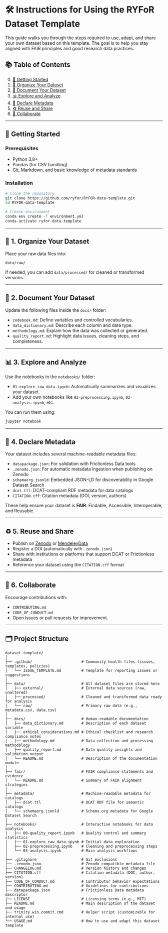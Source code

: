 # 🛠️ Instructions for Using the RYFoR Dataset Template

This guide walks you through the steps required to use, adapt, and share your own dataset based on this template. The goal is to help you stay aligned with FAIR principles and good research data practices.

## 📚 Table of Contents

0. [🚀 Getting Started](#-getting-started)
1. [📁 Organize Your Dataset](#-1-organize-your-dataset)
2. [📝 Document Your Dataset](#-2-document-your-dataset)
3. [📊 Explore and Analyze](#-3-explore-and-analyze)
4. [🧬 Declare Metadata](#-4-declare-metadata)
5. [♻️ Reuse and Share](#-5-reuse-and-share)
6. [🤝 Collaborate](#-6-collaborate)

---

## 🚀 Getting Started

### Prerequisites

- Python 3.8+
- Pandas (for CSV handling)
- Git, Markdown, and basic knowledge of metadata standards

### Installation

```bash
# Clone the repository
git clone https://github.com/ryfor/RYFOR-data-template.git
cd RYFOR-data-template

# Create environment
conda env create -f environment.yml
conda activate ryfor-data-template
```

---

## 📁 1. Organize Your Dataset

Place your raw data files into:

```
data/raw/
```

If needed, you can add `data/processed/` for cleaned or transformed versions.

---

## 📝 2. Document Your Dataset

Update the following files inside the `docs/` folder:

- `codebook.md`: Define variables and controlled vocabularies.
- `data_dictionary.md`: Describe each column and data type.
- `methodology.md`: Explain how the data was collected or generated.
- `quality_report.md`: Highlight data issues, cleaning steps, and completeness.

---

## 📊 3. Explore and Analyze

Use the notebooks in the `notebooks/` folder:

- `01-explore_raw_data.ipynb`: Automatically summarizes and visualizes your dataset.
- Add your own notebooks like `02-preprocessing.ipynb`, `03-analysis.ipynb`, etc.

You can run them using:

```bash
jupyter notebook
```

---

## 🧬 4. Declare Metadata

Your dataset includes several machine-readable metadata files:

- `datapackage.json`: For validation with Frictionless Data tools
- `.zenodo.json`: For automatic metadata ingestion when publishing on Zenodo
- `schemaorg.jsonld`: Embedded JSON-LD for discoverability in Google Dataset Search
- `dcat.ttl`: DCAT-compliant RDF metadata for data catalogs
- `CITATION.cff`: Citation metadata (DOI, version, authors)

These help ensure your dataset is **FAIR**: Findable, Accessible, Interoperable, and Reusable.

---

## ♻️ 5. Reuse and Share

- Publish on [Zenodo](https://zenodo.org/) or [MendeleyData](https://data.mendeley.com/)
- Register a DOI (automatically with `.zenodo.json`)
- Share with institutions or platforms that support DCAT or Frictionless metadata
- Reference your dataset using the `CITATION.cff` format

---

## 🤝 6. Collaborate

Encourage contributions with:

- `CONTRIBUTING.md`
- `CODE_OF_CONDUCT.md`
- Open issues or pull requests for improvement.

---

## 🗂️ Project Structure

```
dataset-template/
│
├── .github/                      # Community health files (issues, templates, policies)
│   └── ISSUE_TEMPLATE.md         # Template for reporting issues or suggestions
│
├── data/                         # All dataset files are stored here
│   ├── external/                 # External data sources (raw, unaltered)
│   ├── processed/                # Cleaned and transformed data ready for analysis
│   └── raw/                      # Primary raw data (e.g., metadata.csv, data.csv)
│
├── docs/                         # Human-readable documentation
│   ├── data_dictionary.md        # Description of each dataset variable
│   ├── ethical_considerations.md # Ethical checklist and research compliance notes
│   ├── methodology.md            # Data collection and processing methodology
│   ├── quality_report.md         # Data quality insights and validation output
│   └── README.md                 # Description of the documentation module
│
├── fair/                         # FAIR compliance statements and evidence
│   └── README.md                 # Summary of FAIR alignment strategies
│
├── metadata/                     # Machine-readable metadata for catalogs
│   ├── dcat.ttl                  # DCAT RDF file for semantic catalogs
│   └── schemaorg.jsonld          # Schema.org metadata for Google Dataset Search
│
├── notebooks/                    # Interactive notebooks for data analysis
│   ├── 00-quality_report.ipynb   # Quality control and summary statistics
│   ├── 01-explore_raw_data.ipynb # Initial data exploration
│   ├── 02-preprocessing.ipynb    # Cleaning and preprocessing steps
│   └── 03-analysis.ipynb         # Main analysis workflows
│
├── .gitignore                    # Git exclusions
├── .zenodo.json                  # Zenodo-compatible metadata file
├── CHANGELOG.md                  # Version history and changes
├── CITATION.cff                  # Citation metadata (DOI, author, version)
├── CODE_OF_CONDUCT.md            # Contributor behavior expectations
├── CONTRIBUTING.md               # Guidelines for contributions
├── datapackage.json              # Frictionless Data metadata descriptor
├── LICENSE                       # Licensing terms (e.g., MIT)
├── README.md                     # Main description of the dataset and usage
├── trinity.win.commit.cmd        # Helper script (customizable for internal use)
└── USAGE.md                      # How to use and adapt this dataset template
```
